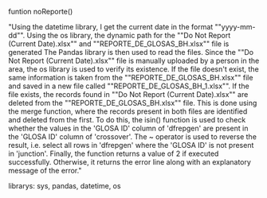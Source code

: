 funtion noReporte()	

"Using the datetime library, I get the current date in the format ""yyyy-mm-dd"".
Using the os library, the dynamic path for the ""Do Not Report (Current Date).xlsx"" and ""REPORTE_DE_GLOSAS_BH.xlsx"" file is generated
The Pandas library is then used to read the files. Since the ""Do Not Report (Current Date).xlsx"" file is manually uploaded by a person in the area, the os library is used to verify its existence. If the file doesn't exist, the same information is taken from the ""REPORTE_DE_GLOSAS_BH.xlsx"" file and saved in a new file called ""REPORTE_DE_GLOSAS_BH_1.xlsx"".
If the file exists, the records found in ""Do Not Report (Current Date).xlsx"" are deleted from the ""REPORTE_DE_GLOSAS_BH.xlsx"" file. This is done using the merge function, where the records present in both files are identified and deleted from the first. To do this, the isin() function is used to check whether the values in the 'GLOSA ID' column of 'dfrepgen' are present in the 'GLOSA ID' column of 'crossover'. The ~ operator is used to reverse the result, i.e. select all rows in 'dfrepgen' where the 'GLOSA ID' is not present in 'junction'.
Finally, the function returns a value of 2 if executed successfully. Otherwise, it returns the error line along with an explanatory message of the error."

librarys: sys, pandas, datetime, os
